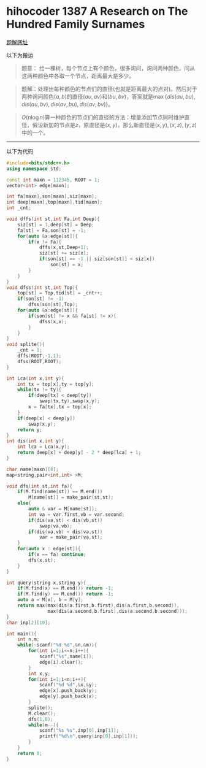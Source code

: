 # hihocoder 1387 A Research on The Hundred Family Surnames 

[题解网址](https://async.icpc-camp.org/d/565-2016-icpc)

以下为搬运

> 题意： 给一棵树，每个节点上有个颜色，很多询问，询问两种颜色，问从这两种颜色中各取一个节点，距离最大是多少。


> 题解：处理出每种颜色的节点们的直径(也就是距离最大的点对)。然后对于两种询问颜色$(a,b)$的直径$(au,av)$和$(bu,bv)$，答案就是$\max\{dis(au,bu),dis(au,bv),dis(av,bu),dis(av,bv)\}$。


> $O(n \log n)$算一种颜色的节点们的直径的方法：增量添加节点同时维护直径，假设新加的节点是$z$，原直径是$(x,y)$，那么新直径是$(x,y),(x,z),(y,z)$中的一个。

----

以下为代码

```cpp
#include<bits/stdc++.h>
using namespace std;

const int maxn = 112345, ROOT = 1;
vector<int> edge[maxn];

int fa[maxn],son[maxn],siz[maxn];
int deep[maxn],top[maxn],tid[maxn];
int _cnt;

void dffs(int st,int Fa,int Deep){
    siz[st] = 1,deep[st] = Deep;
    fa[st] = Fa,son[st] = -1;
    for(auto &x:edge[st]){
        if(x != Fa){
            dffs(x,st,Deep+1);
            siz[st] += siz[x];
            if(son[st] == -1 || siz[son[st]] < siz[x])
                son[st] = x;
        }
    }
}
void dfss(int st,int Top){
    top[st] = Top,tid[st] = _cnt++;
    if(son[st] != -1)
        dfss(son[st],Top);
    for(auto &x:edge[st]){
        if(son[st] != x && fa[st] != x){
            dfss(x,x);
        }
    }
}
void splite(){
    _cnt = 1;
    dffs(ROOT,-1,1);
    dfss(ROOT,ROOT);
}

int Lca(int x,int y){
    int tx = top[x],ty = top[y];
    while(tx != ty){
        if(deep[tx] < deep[ty])
            swap(tx,ty),swap(x,y);
        x = fa[tx],tx = top[x];
    }
    if(deep[x] < deep[y])
        swap(x,y);
    return y;
}
int dis(int x,int y){
    int lca = Lca(x,y);
    return deep[x] + deep[y] - 2 * deep[lca] + 1;
}

char name[maxn][8];
map<string,pair<int,int> >M;

void dfs(int st,int fa){
    if(M.find(name[st]) == M.end())
        M[name[st]] = make_pair(st,st); 
    else{
        auto & var = M[name[st]];
        int va = var.first,vb = var.second;
        if(dis(va,st) < dis(vb,st))
            swap(va,vb);
        if(dis(va,vb) < dis(va,st))
            var = make_pair(va,st);
    }
    for(auto x : edge[st]){
        if(x == fa) continue;
        dfs(x,st);
    }
}

int query(string x,string y){
    if(M.find(x) == M.end()) return -1;
    if(M.find(y) == M.end()) return -1;
    auto a = M[x], b = M[y];
    return max(max(dis(a.first,b.first),dis(a.first,b.second)),
               max(dis(a.second,b.first),dis(a.second,b.second)));
}
char inp[2][10];

int main(){
    int n,m;
    while(~scanf("%d %d",&n,&m)){
        for(int i=1;i<=n;i++){
            scanf("%s",name[i]);
            edge[i].clear();
        }
        int x,y;
        for(int i=1;i<n;i++){
            scanf("%d %d",&x,&y);
            edge[x].push_back(y);
            edge[y].push_back(x);
        }
        splite();
        M.clear();
        dfs(1,0);
        while(m--){
            scanf("%s %s",inp[0],inp[1]);
            printf("%d\n",query(inp[0],inp[1]));
        }
    }
    return 0;
}
```

